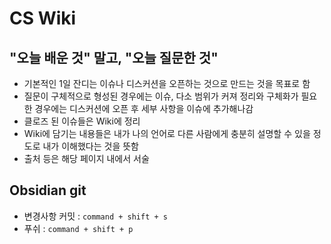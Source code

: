 # CS Wiki

> 

## "오늘 배운 것" 말고, "오늘 질문한 것"
- 기본적인 1일 잔디는 이슈나 디스커션을 오픈하는 것으로 만드는 것을 목표로 함
- 질문이 구체적으로 형성된 경우에는 이슈, 다소 범위가 커져 정리와 구체화가 필요한 경우에는 디스커션에 오픈 후 세부 사항을 이슈에 추가해나감
- 클로즈 된 이슈들은 Wiki에 정리
- Wiki에 담기는 내용들은 내가 나의 언어로 다른 사람에게 충분히 설명할 수 있을 정도로 내가 이해했다는 것을 뜻함
- 출처 등은 해당 페이지 내에서 서술



## Obsidian git
- 변경사항 커밋 : `command + shift + s`
- 푸쉬 : `command + shift + p`
